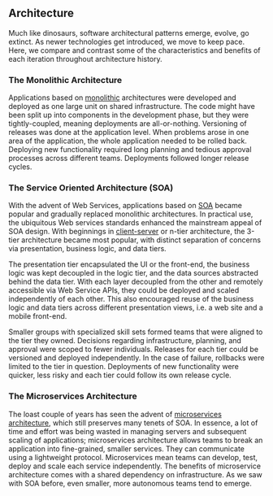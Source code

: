 <!--
title: Architecture
menuText: Architecture
menuOrder: 6
description: A section about serverless architectures, patterns and solutions.
layout: Doc
publish: false
-->

## Architecture

Much like dinosaurs, software architectural patterns emerge, evolve, go extinct. As newer technologies get introduced, we move to keep pace. Here, we compare and contrast some of the characteristics and benefits of each iteration throughout architecture history.

### The Monolithic Architecture

Applications based on [monolithic](https://en.wikipedia.org/wiki/Monolithic_application) architectures were developed and deployed as one large unit on shared infrastructure. The code might have been split up into components in the development phase, but they were tightly-coupled, meaning deployments are all-or-nothing. Versioning of releases was done at the application level. When problems arose in one area of the application, the whole application needed to be rolled back. Deploying new functionality required long planning and tedious approval processes across different teams. Deployments followed longer release cycles.

### The Service Oriented Architecture (SOA)

With the advent of Web Services, applications based on [SOA](https://en.wikipedia.org/wiki/Service-oriented_architecture) became popular and gradually replaced monolithic architectures. In practical use, the ubiquitous Web services standards enhanced the mainstream appeal of SOA design. With beginnings in [client-server](https://en.wikipedia.org/wiki/Client%E2%80%93server_model) or n-tier architecture, the 3-tier architecture became most popular, with distinct separation of concerns via presentation, business logic, and data tiers. 

The presentation tier encapsulated the UI or the front-end, the business logic was kept decoupled in the logic tier, and the data sources abstracted behind the data tier. With each layer decoupled from the other and remotely accessible via Web Service APIs, they could be deployed and scaled independently of each other. This also encouraged reuse of the business logic and data tiers across different presentation views, i.e. a web site and a mobile front-end.

Smaller groups with specialized skill sets formed teams that were aligned to the tier they owned. Decisions regarding infrastructure, planning, and approval were scoped to fewer individuals. Releases for each tier could be versioned and deployed independently. In the case of failure, rollbacks were limited to the tier in question. Deployments of new functionality were quicker, less risky and each tier could follow its own release cycle.

### The Microservices Architecture

The loast couple of years has seen the advent of [microservices architecture](https://en.wikipedia.org/wiki/Microservices), which still preserves many tenets of SOA. In essence, a lot of time and effort was being wasted in managing servers and subsequent scaling of applications; microservices architecture allows teams to break an application into fine-grained, smaller services. They can communicate using a lightweight protocol. Microservices mean teams can develop, test, deploy and scale each service independently. The benefits of microservice architecture comes with a shared dependency on infrastructure. As we saw with SOA before, even smaller, more autonomous teams tend to emerge. 
